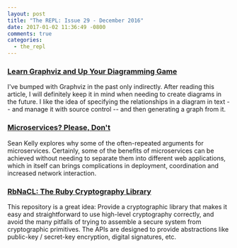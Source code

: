 ```yaml
---
layout: post
title: "The REPL: Issue 29 - December 2016"
date: 2017-01-02 11:36:49 -0800
comments: true
categories:
  - the_repl
---
```


### [Learn Graphviz and Up Your Diagramming Game][graphviz]

I've bumped with Graphviz in the past only indirectly. After reading this article, I will definitely keep it in mind when needing to create diagrams in the future. I like the idea of specifying the relationships in a diagram in text -- and manage it with source control -- and then generating a graph from it.

### [Microservices? Please, Don't][microservices]

Sean Kelly explores why some of the often-repeated arguments for microservices. Certainly, some of the benefits of microservices can be achieved without needing to separate them into different web applications, which in itself can brings complications in deployment, coordination and increased network interaction.

### [RbNaCL: The Ruby Cryptography Library][rbnacl]

This repository is a great idea: Provide a cryptographic library that makes it easy and straightforward to use high-level cryptography correctly, and avoid the many pitfalls of trying to assemble a secure system from cryptographic primitives. The APIs are designed to provide abstractions like public-key / secret-key encryption, digital signatures, etc.

[graphviz]: http://naildrivin5.com/blog/2016/12/08/learn-graphviz-and-up-your-diagramming-game.html
[microservices]: https://dzone.com/articles/microservices-please-dont
[rbnacl]: https://github.com/cryptosphere/rbnacl/blob/master/README.md
